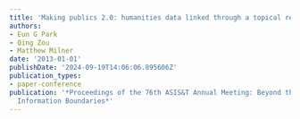 ```yaml
---
title: 'Making publics 2.0: humanities data linked through a topical repository'
authors:
- Eun G Park
- Qing Zou
- Matthew Milner
date: '2013-01-01'
publishDate: '2024-09-19T14:06:06.895606Z'
publication_types:
- paper-conference
publication: '*Proceedings of the 76th ASIS&T Annual Meeting: Beyond the Cloud: Rethinking
  Information Boundaries*'
---
```

